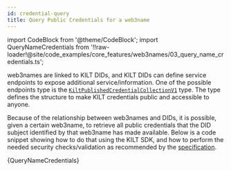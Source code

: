 ```yaml
---
id: credential-query
title: Query Public Credentials for a web3name
---
```


import CodeBlock from '@theme/CodeBlock';
import QueryNameCredentials from '!!raw-loader!@site/code_examples/core_features/web3names/03_query_name_credentials.ts';

web3names are linked to KILT DIDs, and KILT DIDs can define service endpoints to expose additional service/information.
One of the possible endpoints type is the [`KiltPublishedCredentialCollectionV1`][kilt-published-credential-collection-v1-type] type.
The type defines the structure to make KILT credentials public and accessible to anyone.

Because of the relationship between web3names and DIDs, it is possible, given a certain web3name, to retrieve all public credentials that the DID subject identified by that web3name has made available.
Below is a code snippet showing how to do that using the KILT SDK, and how to perform the needed security checks/validation as recommended by the [specification][kilt-published-credential-collection-v1-type].

<CodeBlock className="language-js">
  {QueryNameCredentials}
</CodeBlock>

[kilt-published-credential-collection-v1-type]: https://github.com/KILTprotocol/specifications/blob/dee9ac26e381f6e0cbcd184b0892327db0f8b312/docs/did/kilt-published-credential-collection-v1.md